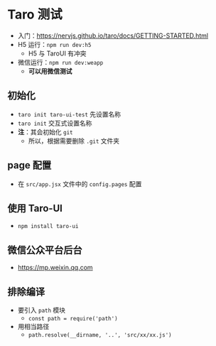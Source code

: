 # Taro 测试

- 入门：https://nervjs.github.io/taro/docs/GETTING-STARTED.html
- H5 运行：`npm run dev:h5`
  - H5 与 TaroUI 有冲突
- 微信运行：`npm run dev:weapp`
  - **可以用微信测试**

## 初始化
- `taro init taro-ui-test` 先设置名称
- `taro init` 交互式设置名称
- **注**：其会初始化 `git`
  - 所以，根据需要删除 `.git` 文件夹

## page 配置
- 在 `src/app.jsx` 文件中的 `config.pages` 配置

## 使用 Taro-UI
- `npm install taro-ui`

## 微信公众平台后台
- https://mp.weixin.qq.com

## 排除编译
- 要引入 `path` 模块
  - `const path = require('path')`
- 用相当路径
  - `path.resolve(__dirname, '..', 'src/xx/xx.js')`